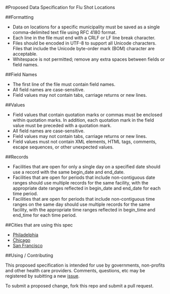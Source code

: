 #Proposed Data Specification for Flu Shot Locations

##Formatting

* Data on locations for a specific municipality must be saved as a single comma-delimited text file using RFC 4180 format.
* Each line in the file must end with a CRLF or LF line break character.
* Files should be encoded in UTF-8 to support all Unicode characters. Files that include the Unicode byte-order mark (BOM) character are acceptable.
* Whitespace is not permitted; remove any extra spaces between fields or field names. 

##Field Names

* The first line of the file must contain field names.
* All field names are case-sensitive.
* Field values may not contain tabs, carriage returns or new lines.

##Values

* Field values that contain quotation marks or commas must be enclosed within quotation marks. In addition, each quotation mark in the field value must be preceded with a quotation mark. 
* All field names are case-sensitive.
* Field values may not contain tabs, carriage returns or new lines.
* Field values must not contain XML elements, HTML tags, comments, escape sequences, or other unexpected values.

##Records

* Facilities that are open for only a single day on a specified date should use a record with the same begin_date and end_date.
* Facilities that are open for periods that include non-contiguous date ranges should use multiple records for the same facility, with the appropriate date ranges reflected in begin_date and end_date for each time period.
* Facilities that are open for periods that include non-contiguous time ranges on the same day should use multiple records for the same facility, with the appropriate time ranges reflected in begin_time and end_time for each time period.

##Cities that are using this spec

* [Philadelphia](https://github.com/CityOfPhiladelphia/flu-shot-spec)
* [Chicago](https://data.cityofchicago.org/developers/docs/flu-shot-clinic-locations-2013)
* [San Francisco](https://data.sfgov.org/Public-Health/San-Francisco-Department-of-Public-Health-Flu-Shot/yg87-cd6v)

##Using / Contributing

This proposed specification is intended for use by governments, non-profits and other health care providers. Comments, questions, etc may be registered by subitting a new [issue](../../issues).

To submit a proposed change, fork this repo and submit a pull request.
